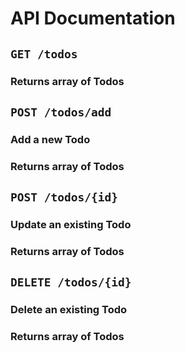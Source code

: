 # API Documentation

## `GET /todos`

### Returns array of Todos

## `POST /todos/add`

### Add a new Todo

### Returns array of Todos

## `POST /todos/{id}`

### Update an existing Todo

### Returns array of Todos

## `DELETE /todos/{id}`

### Delete an existing Todo

### Returns array of Todos
